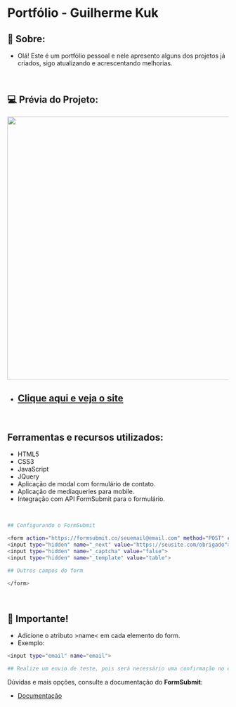 <h1 style="font-weight: bold;">Portfólio - Guilherme Kuk</h1>

## 📕 Sobre:
- Olá! Este é um portfólio pessoal e nele apresento alguns dos projetos já criados, sigo atualizando e acrescentando melhorias.

<br>

## 💻 Prévia do Projeto:

<img width="600px" src="https://i.ibb.co/RjvwVD3/gif-portfolio.gif" />

<br>

- ## [Clique aqui e veja o site](https://guilhermekuk-info.netlify.app/)

<br>

## Ferramentas e recursos utilizados:
- HTML5
- CSS3
- JavaScript
- JQuery
- Aplicação de modal com formulário de contato.
- Aplicação de mediaqueries para mobile.
- Integração com API FormSubmit para o formulário.

<br>


```bash
## Configurando o FormSubmit

<form action="https://formsubmit.co/seuemail@email.com" method="POST" class="form-contact">
<input type="hidden" name="_next" value="https://seusite.com/obrigado">
<input type="hidden" name="_captcha" value="false">
<input type="hidden" name="_template" value="table">

## Outros campos do form

</form>
```
<br>

## 🚩 Importante!

- Adicione o atributo >name< em cada elemento do form.
- Exemplo: 

```bash 
<input type="email" name="email">

## Realize um envio de teste, pois será necessário uma confirmação no e-mail informado acima. Não se preocupe, isso é solicitado apenas na 1ª vez.
```
Dúvidas e mais opções, consulte a documentação do **FormSubmit**:

- [Documentação](https://formsubmit.co/documentation)